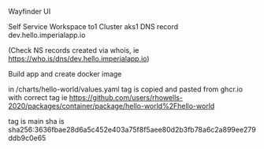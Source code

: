 Wayfinder UI

Self Service
Workspace to1
Cluster aks1
DNS record dev.hello.imperialapp.io

(Check NS records created via whois, ie https://who.is/dns/dev.hello.imperialapp.io)

Build app and create docker image

in /charts/hello-world/values.yaml tag is copied and pasted from ghcr.io with correct tag
ie https://github.com/users/rhowells-2020/packages/container/package/hello-world%2Fhello-world

tag is main
sha is sha256:3636fbae28d6a5c452e403a75f8f5aee80d2b3fb78a6c2a899ee279ddb9c0e65


